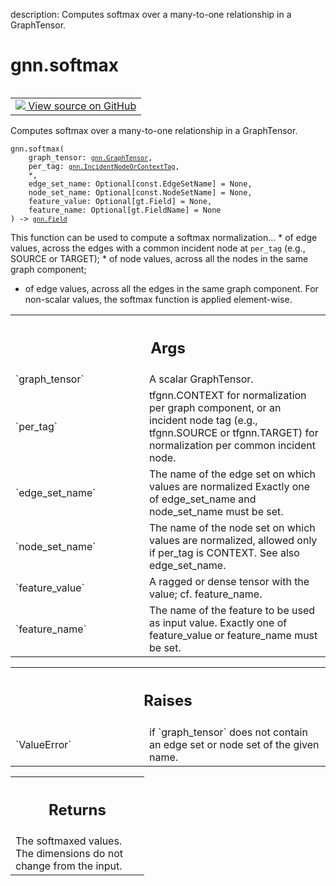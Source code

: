 description: Computes softmax over a many-to-one relationship in a GraphTensor.

<div itemscope itemtype="http://developers.google.com/ReferenceObject">
<meta itemprop="name" content="gnn.softmax" />
<meta itemprop="path" content="Stable" />
</div>

# gnn.softmax

<!-- Insert buttons and diff -->

<table class="tfo-notebook-buttons tfo-api nocontent" align="left">
<td>
  <a target="_blank" href="https://github.com/tensorflow/gnn/tree/master/tensorflow_gnn/graph/normalization_ops.py#L12-L75">
    <img src="https://www.tensorflow.org/images/GitHub-Mark-32px.png" />
    View source on GitHub
  </a>
</td>
</table>

Computes softmax over a many-to-one relationship in a GraphTensor.

<pre class="devsite-click-to-copy prettyprint lang-py tfo-signature-link">
<code>gnn.softmax(
    graph_tensor: <a href="../gnn/GraphTensor.md"><code>gnn.GraphTensor</code></a>,
    per_tag: <a href="../gnn/IncidentNodeOrContextTag.md"><code>gnn.IncidentNodeOrContextTag</code></a>,
    *,
    edge_set_name: Optional[const.EdgeSetName] = None,
    node_set_name: Optional[const.NodeSetName] = None,
    feature_value: Optional[gt.Field] = None,
    feature_name: Optional[gt.FieldName] = None
) -> <a href="../gnn/Field.md"><code>gnn.Field</code></a>
</code></pre>

<!-- Placeholder for "Used in" -->

This function can be used to compute a softmax normalization... * of edge
values, across the edges with a common incident node at `per_tag` (e.g., SOURCE
or TARGET); * of node values, across all the nodes in the same graph component;
* of edge values, across all the edges in the same graph component. For
non-scalar values, the softmax function is applied element-wise.

<!-- Tabular view -->

 <table class="responsive fixed orange">
<colgroup><col width="214px"><col></colgroup>
<tr><th colspan="2"><h2 class="add-link">Args</h2></th></tr>

<tr>
<td>
`graph_tensor`
</td>
<td>
A scalar GraphTensor.
</td>
</tr><tr>
<td>
`per_tag`
</td>
<td>
tfgnn.CONTEXT for normalization per graph component, or an incident
node tag (e.g., tfgnn.SOURCE or tfgnn.TARGET) for normalization per
common incident node.
</td>
</tr><tr>
<td>
`edge_set_name`
</td>
<td>
The name of the edge set on which values are normalized
Exactly one of edge_set_name and node_set_name must be set.
</td>
</tr><tr>
<td>
`node_set_name`
</td>
<td>
The name of the node set on which values are normalized,
allowed only if per_tag is CONTEXT. See also edge_set_name.
</td>
</tr><tr>
<td>
`feature_value`
</td>
<td>
A ragged or dense tensor with the value; cf. feature_name.
</td>
</tr><tr>
<td>
`feature_name`
</td>
<td>
The name of the feature to be used as input value.
Exactly one of feature_value or feature_name must be set.
</td>
</tr>
</table>

<!-- Tabular view -->

 <table class="responsive fixed orange">
<colgroup><col width="214px"><col></colgroup>
<tr><th colspan="2"><h2 class="add-link">Raises</h2></th></tr>

<tr>
<td>
`ValueError`
</td>
<td>
if `graph_tensor` does not contain an edge set or node set
of the given name.
</td>
</tr>
</table>

<!-- Tabular view -->

 <table class="responsive fixed orange">
<colgroup><col width="214px"><col></colgroup>
<tr><th colspan="2"><h2 class="add-link">Returns</h2></th></tr>
<tr class="alt">
<td colspan="2">
The softmaxed values. The dimensions do not change from the input.
</td>
</tr>

</table>
